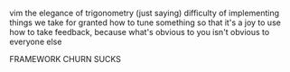 vim
the elegance of trigonometry (just saying)
difficulty of implementing things we take for granted
how to tune something so that it's a joy to use
how to take feedback, because what's obvious to you isn't obvious to everyone else

FRAMEWORK CHURN SUCKS


